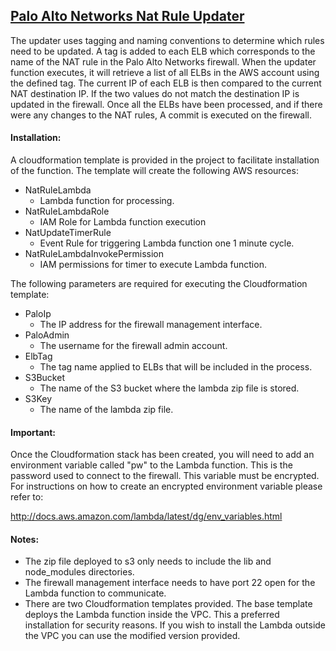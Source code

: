 ## [Palo Alto Networks Nat Rule Updater](#updater)
The updater uses tagging and naming conventions to determine which rules need to be updated.  A tag is added to each ELB which corresponds to the name of the NAT rule in the Palo Alto Networks firewall.  When the updater function executes, it will retrieve a list of all ELBs in the AWS account using the defined tag. The current IP of each ELB is then compared to the current NAT destination IP.  If the two values do not match the destination IP is updated in the firewall.  Once all the ELBs have been processed, and if there were any changes to the NAT rules, A commit is executed on the firewall.

#### Installation:

A cloudformation template is provided in the project to facilitate installation of the function.  The template will create the following AWS resources:
* NatRuleLambda
  * Lambda function for processing.
* NatRuleLambdaRole
  * IAM Role for Lambda function execution
* NatUpdateTimerRule
  * Event Rule for triggering Lambda function one 1 minute cycle.
* NatRuleLambdaInvokePermission
  * IAM permissions for timer to execute Lambda function.
  
  
The following parameters are required for executing the Cloudformation template:
* PaloIp
  * The IP address for the firewall management interface.
* PaloAdmin
  * The username for the firewall admin account.
* ElbTag
  * The tag name applied to ELBs that will be included in the process.
* S3Bucket
  * The name of the S3 bucket where the lambda zip file is stored.
* S3Key
  * The name of the lambda zip file.
  
  
#### Important:
  Once the Cloudformation stack has been created, you will need to add an environment variable called "pw" to the Lambda function.  This is the password used to connect to the firewall.  This variable must be encrypted.  For instructions on how to create an encrypted environment variable please refer to:
  
  http://docs.aws.amazon.com/lambda/latest/dg/env_variables.html
 
 
 #### Notes:
  * The zip file deployed to s3 only needs to include the lib and node_modules directories.
  * The firewall management interface needs to have port 22 open for the Lambda function to communicate.
  * There are two Cloudformation templates provided.  The base template deploys the Lambda function inside the VPC.  This a preferred installation for security reasons.  If you wish to install the Lambda outside the VPC you can use the modified version provided.
 
  
  
  
  